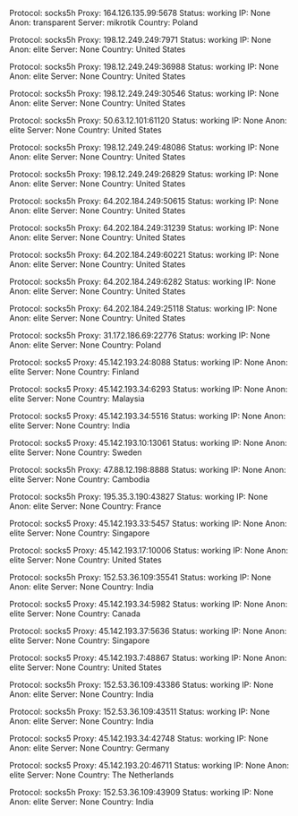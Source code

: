 Protocol: socks5h
Proxy: 164.126.135.99:5678
Status: working
IP: None
Anon: transparent
Server: mikrotik
Country: Poland

Protocol: socks5h
Proxy: 198.12.249.249:7971
Status: working
IP: None
Anon: elite
Server: None
Country: United States

Protocol: socks5h
Proxy: 198.12.249.249:36988
Status: working
IP: None
Anon: elite
Server: None
Country: United States

Protocol: socks5h
Proxy: 198.12.249.249:30546
Status: working
IP: None
Anon: elite
Server: None
Country: United States

Protocol: socks5h
Proxy: 50.63.12.101:61120
Status: working
IP: None
Anon: elite
Server: None
Country: United States

Protocol: socks5h
Proxy: 198.12.249.249:48086
Status: working
IP: None
Anon: elite
Server: None
Country: United States

Protocol: socks5h
Proxy: 198.12.249.249:26829
Status: working
IP: None
Anon: elite
Server: None
Country: United States

Protocol: socks5h
Proxy: 64.202.184.249:50615
Status: working
IP: None
Anon: elite
Server: None
Country: United States

Protocol: socks5h
Proxy: 64.202.184.249:31239
Status: working
IP: None
Anon: elite
Server: None
Country: United States

Protocol: socks5h
Proxy: 64.202.184.249:60221
Status: working
IP: None
Anon: elite
Server: None
Country: United States

Protocol: socks5h
Proxy: 64.202.184.249:6282
Status: working
IP: None
Anon: elite
Server: None
Country: United States

Protocol: socks5h
Proxy: 64.202.184.249:25118
Status: working
IP: None
Anon: elite
Server: None
Country: United States

Protocol: socks5h
Proxy: 31.172.186.69:22776
Status: working
IP: None
Anon: elite
Server: None
Country: Poland

Protocol: socks5
Proxy: 45.142.193.24:8088
Status: working
IP: None
Anon: elite
Server: None
Country: Finland

Protocol: socks5
Proxy: 45.142.193.34:6293
Status: working
IP: None
Anon: elite
Server: None
Country: Malaysia

Protocol: socks5
Proxy: 45.142.193.34:5516
Status: working
IP: None
Anon: elite
Server: None
Country: India

Protocol: socks5
Proxy: 45.142.193.10:13061
Status: working
IP: None
Anon: elite
Server: None
Country: Sweden

Protocol: socks5h
Proxy: 47.88.12.198:8888
Status: working
IP: None
Anon: elite
Server: None
Country: Cambodia

Protocol: socks5h
Proxy: 195.35.3.190:43827
Status: working
IP: None
Anon: elite
Server: None
Country: France

Protocol: socks5
Proxy: 45.142.193.33:5457
Status: working
IP: None
Anon: elite
Server: None
Country: Singapore

Protocol: socks5
Proxy: 45.142.193.17:10006
Status: working
IP: None
Anon: elite
Server: None
Country: United States

Protocol: socks5h
Proxy: 152.53.36.109:35541
Status: working
IP: None
Anon: elite
Server: None
Country: India

Protocol: socks5
Proxy: 45.142.193.34:5982
Status: working
IP: None
Anon: elite
Server: None
Country: Canada

Protocol: socks5
Proxy: 45.142.193.37:5636
Status: working
IP: None
Anon: elite
Server: None
Country: Singapore

Protocol: socks5
Proxy: 45.142.193.7:48867
Status: working
IP: None
Anon: elite
Server: None
Country: United States

Protocol: socks5h
Proxy: 152.53.36.109:43386
Status: working
IP: None
Anon: elite
Server: None
Country: India

Protocol: socks5h
Proxy: 152.53.36.109:43511
Status: working
IP: None
Anon: elite
Server: None
Country: India

Protocol: socks5
Proxy: 45.142.193.34:42748
Status: working
IP: None
Anon: elite
Server: None
Country: Germany

Protocol: socks5
Proxy: 45.142.193.20:46711
Status: working
IP: None
Anon: elite
Server: None
Country: The Netherlands

Protocol: socks5h
Proxy: 152.53.36.109:43909
Status: working
IP: None
Anon: elite
Server: None
Country: India

